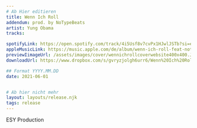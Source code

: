 ```yaml
---
# Ab Hier editieren
title: Wenn Ich Roll
addendum: prod. by NoTypeBeats
artist: Yung Obama 
tracks:

spotifyLink: https://open.spotify.com/track/4i5Usf8v7cvPx1HJwlJSTb?si=e99d2ea6d32a4e94
appleMusicLink: https://music.apple.com/de/album/wenn-ich-roll-feat-notypebeats-%E2%82%AC%24%C2%A5-single/1580566493
previewIimageUrl: /assets/images/cover/wennichrollcoverwebsite400x400.JPG
downloadUrl: https://www.dropbox.com/s/gvryzjolgh6urr6/Wenn%20Ich%20Roll.mp3?dl=0

## Format YYYY.MM.DD
date: 2021-06-01


# Ab hier nicht mehr
layout: layouts/release.njk
tags: release
---
```


ESY Production